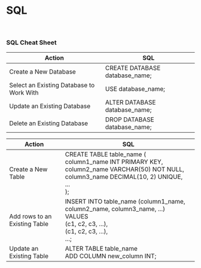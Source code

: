 # SQL

<br>

### SQL Cheat Sheet

| Action | SQL |
| - | - |
| Create a New Database | CREATE DATABASE database_name; |
| Select an Existing Database to Work With | USE database_name; |
| Update an Existing Database | ALTER DATABASE database_name; |
| Delete an Existing Database | DROP DATABASE database_name; |

| Action | SQL |
| - | - |
| Create a New Table | CREATE TABLE table_name (<br>column1_name INT PRIMARY KEY, <br>column2_name VARCHAR(50) NOT NULL, <br>column3_name DECIMAL(10, 2) UNIQUE, <br>... <br>); |
| Add rows to an Existing Table | INSERT INTO table_name (column1_name, column2_name, column3_name, ...) <br>VALUES <br>(c1, c2, c3, ...), <br>(c1, c2, c3, ...), <br>...; |
| Update an Existing Table | ALTER TABLE table_name <br> ADD COLUMN new_column INT; |



